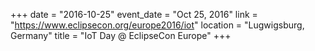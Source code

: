+++
date = "2016-10-25"
event_date = "Oct 25, 2016"
link = "https://www.eclipsecon.org/europe2016/iot"
location = "Lugwigsburg, Germany"
title = "IoT Day @ EclipseCon Europe"
+++
